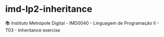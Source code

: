 # imd-lp2-inheritance
:books: Instituto Metrópole Digital - IMD0040 - Linguagem de Programação II - T03 - Inheritance exercise
